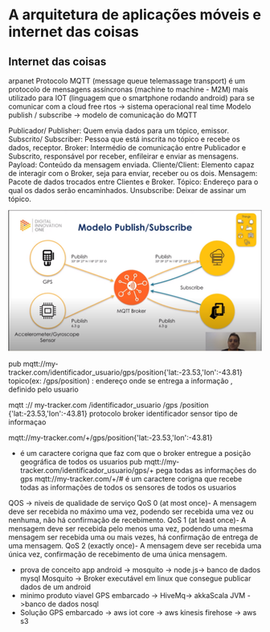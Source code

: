 
# A arquitetura de aplicações móveis e internet das coisas

## Internet das coisas 
arpanet 
Protocolo MQTT (message queue telemassage transport)  é um protocolo de mensagens assíncronas (machine to machine - M2M) mais utilizado para IOT (linguagem que o smartphone rodando android) para se comunicar com a cloud 
free rtos -> sistema operacional real time 
Modelo publish / subscribe -> modelo de comunicação do MQTT 

 

Publicador/ Publisher:  Quem envia dados para um tópico, emissor.
Subscrito/ Subscriber:  Pessoa que está inscrita no tópico e recebe os dados, receptor.
Broker: Intermédio de comunicação entre Publicador e Subscrito, responsável por receber, enfileirar e enviar as mensagens.
Payload: Conteúdo da mensagem enviada.
Cliente/Client: Elemento capaz de interagir com o Broker, seja para enviar, receber ou os dois.
Mensagem: Pacote de dados trocados entre Clientes e Broker.
Tópico: Endereço para o qual os dados serão encaminhados.
Unsubscribe: Deixar de assinar um tópico.


![](https://github.com/luizrosalba/FundamentosdeArquiteturadeSistemas/blob/master/Capturar2.PNG?raw=true)

pub mqtt://my-tracker.com/identificador_usuario/gps/position{'lat:-23.53,'Ion':-43.81}
topico(ex: /gps/position) : endereço onde se entrega a informação , definido pelo usuario 

mqtt     :// my-tracker.com  /identificador_usuario   /gps      /position            {'lat:-23.53,'Ion':-43.81}
protocolo    broker           identificador           sensor    tipo de informaçao 

mqtt://my-tracker.com/+/gps/position{'lat:-23.53,'Ion':-43.81}
+ é um caractere corigna que faz com que o broker entregue a posição geográfica de todos os usuarios 
pub mqtt://my-tracker.com/identificador_usuario/gps/+
pega todas as informações do gps 
mqtt://my-tracker.com/+/#
é um caractere corigna que recebe todas as informações de todos os sensores de todos os usuarios 

QOS -> niveis de qualidade de serviço 
QoS 0 (at most once)- A mensagem deve ser recebida no máximo uma vez, podendo ser recebida uma vez ou nenhuma, não há confirmação de recebimento.
QoS 1 (at least once)- A mensagem deve ser recebida pelo menos uma vez, podendo uma mesma mensagem ser recebida uma ou mais vezes, há confirmação de entrega de uma mensagem.
QoS 2 (exactly once)- A mensagem deve ser recebida uma única vez, confirmação de recebimento de uma única mensagem.

- prova de conceito 
app android -> mosquito -> node.js-> banco de dados mysql 
Mosquito -> Broker executável em linux que consegue publicar dados de um android 
- minimo produto viavel 
GPS embarcado -> HiveMq-> akkaScala JVM ->banco de dados nosql 
- Solução 
GPS embarcado -> aws iot core -> aws kinesis firehose -> aws s3 


